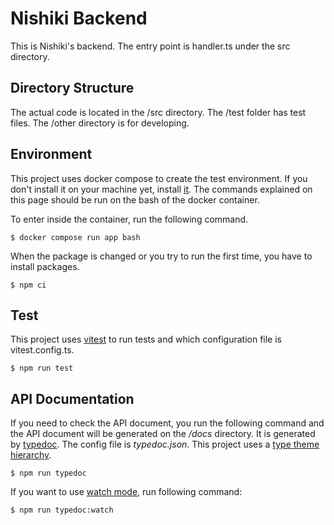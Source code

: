 # Nishiki Backend


This is Nishiki's backend. The entry point is handler.ts under the src directory.

## Directory Structure

The actual code is located in the /src directory. The /test folder has test files.
The /other directory is for developing.

## Environment

This project uses docker compose to create the test environment.
If you don't install it on your machine yet, install [it](https://www.docker.com/get-started/).
The commands explained on this page should be run on the bash of the docker container.

To enter inside the container, run the following command.

```shell
$ docker compose run app bash
```

When the package is changed or you try to run the first time, you have to install packages.

```shell
$ npm ci
```

## Test

This project uses [vitest](https://vitest.dev/) to run tests and which configuration file is vitest.config.ts. 

```shell
$ npm run test
```

## API Documentation

If you need to check the API document, you run the following command and the API document will be generated on the */docs* directory.
It is generated by [typedoc](https://typedoc.org/). The config file is *typedoc.json*.
This project uses a [type theme hierarchy](https://github.com/DiFuks/typedoc-theme-hierarchy).

```shell
$ npm run typedoc
```

If you want to use [watch mode](https://typedoc.org/options/other/#watch), run following command:

```shell
$ npm run typedoc:watch
```
